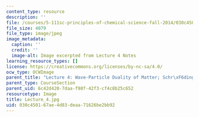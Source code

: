 ```yaml
---
content_type: resource
description: ''
file: /courses/5-111sc-principles-of-chemical-science-fall-2014/030c450167ae4d83deaa71626be2bb92_Lecture_4.jpg
file_size: 4079
file_type: image/jpeg
image_metadata:
  caption: ''
  credit: ''
  image-alt: Image excerpted from Lecture 4 Notes
learning_resource_types: []
license: https://creativecommons.org/licenses/by-nc-sa/4.0/
ocw_type: OCWImage
parent_title: "Lecture 4: Wave-Particle Duality of Matter; Schr\xF6dinger Equation"
parent_type: CourseSection
parent_uid: 6c42d420-7daa-f98f-42f3-cf4c8b25c652
resourcetype: Image
title: Lecture_4.jpg
uid: 030c4501-67ae-4d83-deaa-71626be2bb92
---
```

